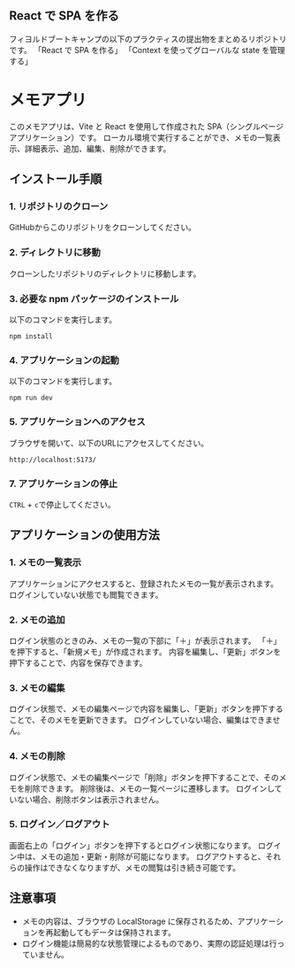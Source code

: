 ## React で SPA を作る

フィヨルドブートキャンプの以下のプラクティスの提出物をまとめるリポジトリです。
「React で SPA を作る」
「Context を使ってグローバルな state を管理する」

# メモアプリ

このメモアプリは、Vite と React を使用して作成された SPA（シングルページアプリケーション）です。
ローカル環境で実行することができ、メモの一覧表示、詳細表示、追加、編集、削除ができます。

## インストール手順

### 1. リポジトリのクローン

GitHubからこのリポジトリをクローンしてください。

### 2. ディレクトリに移動

クローンしたリポジトリのディレクトリに移動します。

### 3. 必要な npm パッケージのインストール

以下のコマンドを実行します。

```
npm install
```

### 4. アプリケーションの起動

以下のコマンドを実行します。

```
npm run dev
```

### 5. アプリケーションへのアクセス

ブラウザを開いて、以下のURLにアクセスしてください。

```
http://localhost:5173/
```

### 7. アプリケーションの停止

`CTRL` + `c`で停止してください。

## アプリケーションの使用方法

### 1. メモの一覧表示

アプリケーションにアクセスすると、登録されたメモの一覧が表示されます。
ログインしていない状態でも閲覧できます。

### 2. メモの追加

ログイン状態のときのみ、メモの一覧の下部に「＋」が表示されます。
「＋」を押下すると、「新規メモ」が作成されます。
内容を編集し、「更新」ボタンを押下することで、内容を保存できます。

### 3. メモの編集

ログイン状態で、メモの編集ページで内容を編集し、「更新」ボタンを押下することで、そのメモを更新できます。
ログインしていない場合、編集はできません。

### 4. メモの削除

ログイン状態で、メモの編集ページで「削除」ボタンを押下することで、そのメモを削除できます。
削除後は、メモの一覧ページに遷移します。
ログインしていない場合、削除ボタンは表示されません。

### 5. ログイン／ログアウト

画面右上の「ログイン」ボタンを押下するとログイン状態になります。
ログイン中は、メモの追加・更新・削除が可能になります。
ログアウトすると、それらの操作はできなくなりますが、メモの閲覧は引き続き可能です。

## 注意事項

- メモの内容は、ブラウザの LocalStorage に保存されるため、アプリケーションを再起動してもデータは保持されます。
- ログイン機能は簡易的な状態管理によるものであり、実際の認証処理は行っていません。
